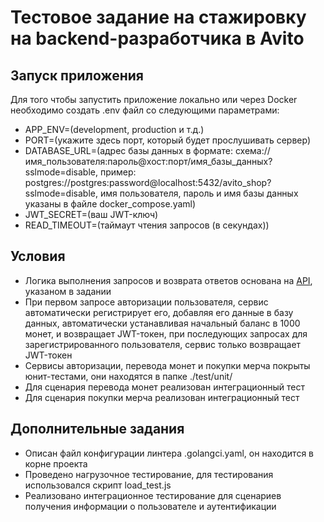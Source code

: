 # Тестовое задание на стажировку на backend-разработчика в Avito

## Запуск приложения
Для того чтобы запустить приложение локально или через Docker необходимо создать .env файл со следующими параметрами:
- APP_ENV=(development, production и т.д.)
- PORT=(укажите здесь порт, который будет прослушивать сервер)
- DATABASE_URL=(адрес базы данных в формате: схема://имя_пользователя:пароль@хост:порт/имя_базы_данных?sslmode=disable, пример: postgres://postgres:password@localhost:5432/avito_shop?sslmode=disable, имя пользователя, пароль и имя базы данных указаны в файле docker_compose.yaml)
- JWT_SECRET=(ваш JWT-ключ)
- READ_TIMEOUT=(таймаут чтения запросов (в секундах))

## Условия
- Логика выполнения запросов и возврата ответов основана на [API](https://github.com/avito-tech/tech-internship/blob/main/Tech%20Internships/Backend/Backend-trainee-assignment-winter-2025/schema.json), указаном в задании
- При первом запросе авторизации пользователя, сервис автоматически регистрирует его, добавляя его данные в базу данных, автоматически устанавливая начальный баланс в 1000 монет, и возвращает JWT-токен, при последующих запросах для зарегистрированного пользователя, сервис только возвращает JWT-токен
- Сервисы авторизации, перевода монет и покупки мерча покрыты юнит-тестами, они находятся в папке ./test/unit/
- Для сценария перевода монет реализован интеграционный тест
- Для сценария покупки мерча реализован интеграционный тест

## Дополнительные задания
- Описан файл конфигурации линтера .golangci.yaml, он находится в корне проекта
- Проведено нагрузочное тестирование, для тестирования использовался скрипт load_test.js
- Реализовано интеграционное тестирование для сценариев получения информации о пользователе и аутентификации
